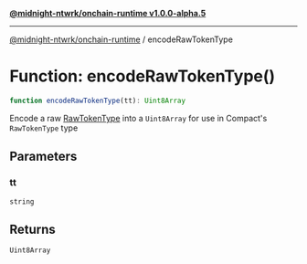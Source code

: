 [**@midnight-ntwrk/onchain-runtime v1.0.0-alpha.5**](../README.md)

***

[@midnight-ntwrk/onchain-runtime](../globals.md) / encodeRawTokenType

# Function: encodeRawTokenType()

```ts
function encodeRawTokenType(tt): Uint8Array
```

Encode a raw [RawTokenType](../type-aliases/RawTokenType.md) into a `Uint8Array` for use in Compact's
`RawTokenType` type

## Parameters

### tt

`string`

## Returns

`Uint8Array`
